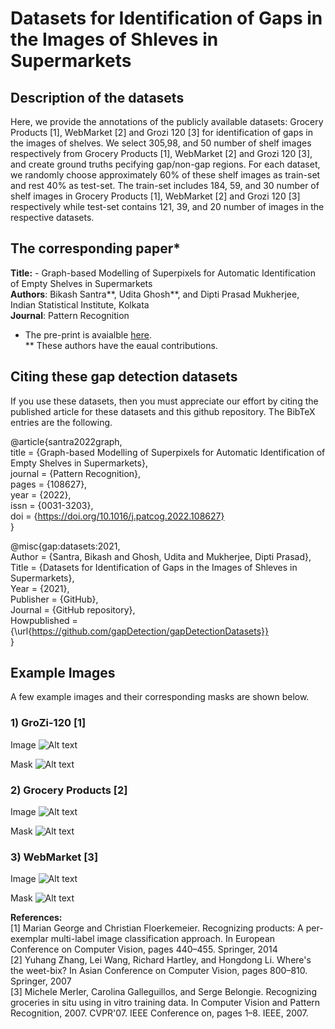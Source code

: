 # Datasets for Identification of Gaps in the Images of Shleves in Supermarkets

## Description of the datasets
Here, we provide the annotations of the publicly available datasets: Grocery Products [1], WebMarket [2] and Grozi 120 [3] for identification of gaps in the images of shelves. We select 305,98, and 50 number of shelf images respectively from Grocery Products [1], WebMarket [2] and Grozi 120 [3], and create ground truths pecifying gap/non-gap regions. For each dataset, we randomly choose approximately 60% of these shelf images as train-set and rest 40% as test-set. The train-set includes 184, 59, and 30 number of shelf images in Grocery Products [1], WebMarket [2] and Grozi 120 [3] respectively while test-set contains 121, 39, and 20 number of images in the respective datasets.

## The corresponding paper*
<b>Title:</b> - Graph-based Modelling of Superpixels for Automatic Identification of Empty Shelves in Supermarkets<br>
<b>Authors</b>: Bikash Santra**, Udita Ghosh**, and Dipti Prasad Mukherjee, Indian Statistical Institute, Kolkata<br>
<b>Journal</b>: Pattern Recognition

* The pre-print is avaialble [here](http://www.bikashsantra.byethost7.com/pdfs/gap_PR.pdf).<br>
** These authors have the eaual contributions.

## Citing these gap detection datasets
If you use these datasets, then you must appreciate our effort by citing the published article for these datasets and this github repository. The BibTeX entries are the following.<br>

@article{santra2022graph,<br>
title = {Graph-based Modelling of Superpixels for Automatic Identification of Empty Shelves in Supermarkets},<br>
journal = {Pattern Recognition},<br>
pages = {108627},<br>
year = {2022},<br>
issn = {0031-3203},<br>
doi = {https://doi.org/10.1016/j.patcog.2022.108627}<br>
}

@misc{gap:datasets:2021,<br>
  Author = {Santra, Bikash and Ghosh, Udita and Mukherjee, Dipti Prasad},<br>
  Title = {Datasets for Identification of Gaps in the Images of Shleves in Supermarkets},<br>
  Year = {2021},<br>
  Publisher = {GitHub},<br>
  Journal = {GitHub repository},<br>
  Howpublished = {\url{https://github.com/gapDetection/gapDetectionDatasets}}<br>
}


## Example Images
A few example images and their corresponding masks are shown below.

### 1) GroZi-120 [1]

Image
![Alt text](./GroZi-120/Train/Images/001.jpg?raw=true "Title")

Mask
![Alt text](./001.jpg?raw=true "Title")


### 2) Grocery Products [2]

Image
![Alt text](./268_Image.jpg?raw=true "Title")

Mask
![Alt text](./268.jpg?raw=true "Title")


### 3) WebMarket [3]

Image
![Alt text](./WebMarket/Train/Images/db251.jpg?raw=true "Title")

Mask
![Alt text](./db251.jpg?raw=true "Title")

<b>References:</b></br>
[1] Marian George and Christian Floerkemeier. Recognizing products: A per-exemplar multi-label image classification approach. In European Conference on Computer Vision, pages 440–455. Springer, 2014 </br>
[2] Yuhang Zhang, Lei Wang, Richard Hartley, and Hongdong Li. Where's the weet-bix? In Asian Conference on Computer Vision, pages 800–810. Springer, 2007 </br>
[3] Michele Merler, Carolina Galleguillos, and Serge Belongie. Recognizing groceries in situ using in vitro training data. In Computer Vision and Pattern Recognition, 2007. CVPR'07. IEEE Conference on, pages 1–8. IEEE, 2007. </br>
